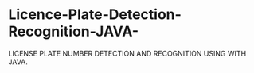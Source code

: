 # Licence-Plate-Detection-Recognition-JAVA-
LICENSE PLATE NUMBER DETECTION AND RECOGNITION USING WITH JAVA. 
